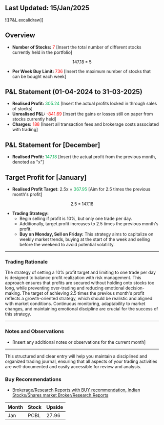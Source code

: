 ## Last Updated: 15/Jan/2025

![[P&L.excalidraw]]
## Overview

- **Number of Stocks:** <span style="color:rgb(255, 0, 0)">7</span> [Insert the total number of different stocks currently held in the portfolio]
```math
147.18*5
```
- **Per Week Buy Limit:** <span style="color:rgb(255, 0, 0)">736</span> [Insert the maximum number of stocks that can be bought each week]

## P&L Statement (01-04-2024 to 31-03-2025)

- **Realised Profit:** <span style="color:rgb(0, 176, 80)">305.24</span> [Insert the actual profits locked in through sales of stocks]
- **Unrealised P&L:** <span style="color:rgb(255, 0, 0)">-841.69</span> [Insert the gains or losses still on paper from stocks currently held]
- **Charges:** <span style="color:rgb(255, 0, 0)">188</span> [Insert all transaction fees and brokerage costs associated with trading]

## P&L Statement for [December]

- **Realised Profit:** <span style="color:rgb(0, 176, 80)">147.18</span> [Insert the actual profit from the previous month, denoted as "x"]

## Target Profit for [January]

- **Realised Profit Target:** 2.5x = <span style="color:rgb(0, 176, 80)">367.95</span> [Aim for 2.5 times the previous month's profit] 
```math
2.5*147.18
```
- **Trading Strategy:** 
  - Begin selling if profit is 10%, but only one trade per day.
  - Additionally, target profit increases to 2.5 times the previous month's profit.
  - **Buy on Monday, Sell on Friday:** This strategy aims to capitalize on weekly market trends, buying at the start of the week and selling before the weekend to avoid potential volatility.

---

### Trading Rationale

The strategy of setting a 10% profit target and limiting to one trade per day is designed to balance profit realization with risk management. This approach ensures that profits are secured without holding onto stocks too long, while preventing over-trading and reducing emotional decision-making. The target of achieving 2.5 times the previous month's profit reflects a growth-oriented strategy, which should be realistic and aligned with market conditions. Continuous monitoring, adaptability to market changes, and maintaining emotional discipline are crucial for the success of this strategy.

---

### Notes and Observations

- [Insert any additional notes or observations for the current month]

---

This structured and clear entry will help you maintain a disciplined and organized trading journal, ensuring that all aspects of your trading activities are well-documented and easily accessible for review and analysis.

### Buy Recommendations

- [Brokerage/Research Reports with BUY recommendation, Indian Stocks/Shares market Broker/Research Reports](https://trendlyne.com/research-reports/buy/)

| Month | Stock | Upside |
| ----- | ----- | ------ |
| Jan   | PCBL  | 27.96  |
